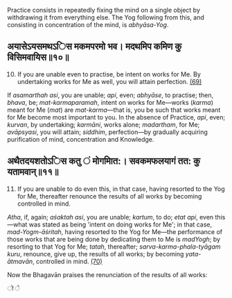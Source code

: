 Practice consists in repeatedly fixing the mind on a single object by withdrawing it from everything else. The Yog following from this, and consisting in concentration of the mind, is *abhyāsa-Yog*.

## अयासेऽयसमथऽिस मकमपरमो भव। मदथमिप कमिण कु विसिमवायिस॥१०॥

10. If you are unable even to practise, be intent on works for Me. By undertaking works for Me as well, you will attain perfection. [\(69\)](#page--1-0)

If *asamarthah asi*, you are unable; *api*, even; *abhyāse*, to practise; then, *bhava*, be; *mat-karmaparamah*, intent on works for Me—works (*karma*) meant for Me (*mat*) are *mat-karma*—that is, you be such that works meant for Me become most important to you. In the absence of Practice, *api*, even; *kurvan*, by undertaking; *karmāni*, works alone; *madartham*, for Me; *avāpsyasi*, you will attain; *siddhim*, perfection—by gradually acquiring purification of mind, concentration and Knowledge.

## अथैतदयशतोऽिस कतु ं मोगमाित:। सवकमफलयागं तत: कु यतामवान्॥११॥

11. If you are unable to do even this, in that case, having resorted to the Yog for Me, thereafter renounce the results of all works by becoming controlled in mind.

*Atha*, if, again; *aśaktah asi*, you are unable; *kartum*, to do; *etat api*, even this—what was stated as being 'intent on doing works for Me'; in that case, *mad-Yogm-āśritah*, having resorted to the Yog for Me—the performance of those works that are being done by dedicating them to Me is *madYogh*; by resorting to that Yog for Me; *tatah*, thereafter; *sarva-karma-phala-tyāgam kuru*, renounce, give up, the results of all works; by becoming *yata-ātmavān*, controlled in mind. [\(70\)](#page--1-1)

Now the Bhagavān praises the renunciation of the results of all works:

ो े